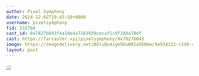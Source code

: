 ```yaml
---
author: Pixel Symphony
date: 2024-12-02T19:45:58+0000
username: pixelsymphony
fid: 232704
cast_id: 0x7827b043fea10e4a7163939cecaf1c9f28da70df
cast: https://farcaster.xyz/pixelsymphony/0x7827b043
image: https://imagedelivery.net/BXluQx4ige9GuW0Ia56BHw/9a934121-c1d9-4adf-5cb8-6048ba9f7600/original
layout: post
---
```


;;;

<img src='https://imagedelivery.net/BXluQx4ige9GuW0Ia56BHw/9a934121-c1d9-4adf-5cb8-6048ba9f7600/original' alt='' referrerpolicy='no-referrer'/>

